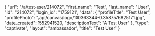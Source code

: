 {
    "url": "\/a\/test-user\/214072",
    "first_name": "Test",
    "last_name": "User",
    "id": "214072",
    "login_id": "1759121",
    "data": {
        "profileTitle": "Test User",
        "profilePhoto": "\/api\/canvas\/logo\/100363344-0.3587576825171.jpg",
        "date_created": 1552941520,
        "descriptionText": "A Test User"
    },
    "type": "captivate",
    "layout": "ambassador",
    "title": "Test User"
}